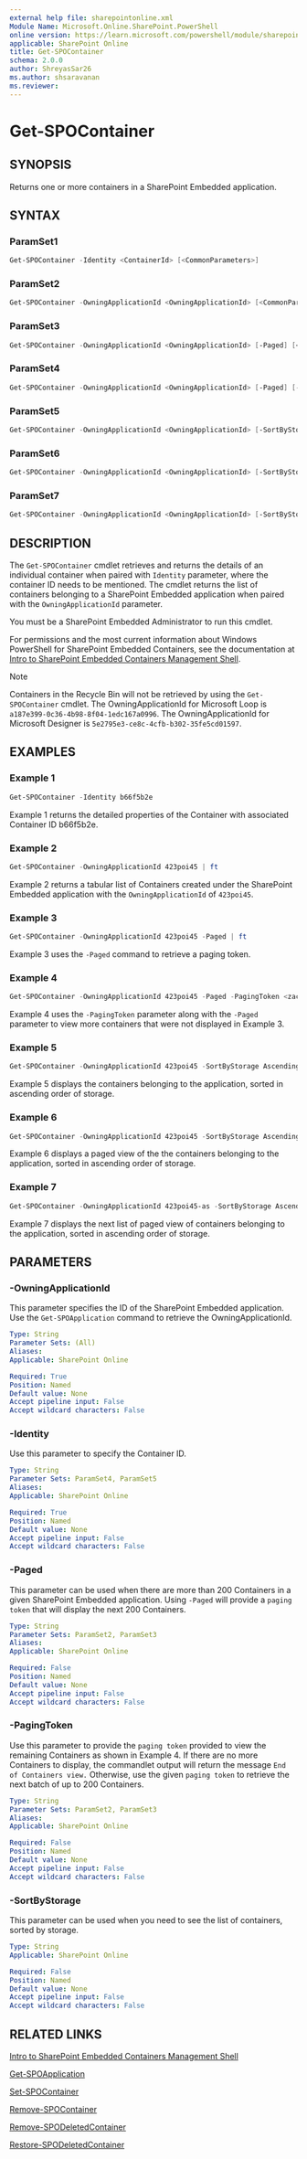 ```yaml
---
external help file: sharepointonline.xml
Module Name: Microsoft.Online.SharePoint.PowerShell
online version: https://learn.microsoft.com/powershell/module/sharepoint-online/get-spocontainer
applicable: SharePoint Online
title: Get-SPOContainer
schema: 2.0.0
author: ShreyasSar26
ms.author: shsaravanan
ms.reviewer:
---
```


# Get-SPOContainer

## SYNOPSIS

Returns one or more containers in a SharePoint Embedded application. 

## SYNTAX

### ParamSet1

```powershell
Get-SPOContainer -Identity <ContainerId> [<CommonParameters>]
```

### ParamSet2

```powershell
Get-SPOContainer -OwningApplicationId <OwningApplicationId> [<CommonParameters>]
```

### ParamSet3
```powershell
Get-SPOContainer -OwningApplicationId <OwningApplicationId> [-Paged] [<CommonParameters>]
```

### ParamSet4
```powershell
Get-SPOContainer -OwningApplicationId <OwningApplicationId> [-Paged] [-PagingToken <TokenString>] [<CommonParameters>]
```

### ParamSet5

```powershell
Get-SPOContainer -OwningApplicationId <OwningApplicationId> [-SortByStorage <Ascending | Descending>] [<CommonParameters>]
```

### ParamSet6

```powershell
Get-SPOContainer -OwningApplicationId <OwningApplicationId> [-SortByStorage <Ascending | Descending>] [-Paged] [<CommonParameters>]
```
### ParamSet7

```powershell
Get-SPOContainer -OwningApplicationId <OwningApplicationId> [-SortByStorage <Ascending | Descending>] [-Paged] [-PagingToken <TokenString>] [<CommonParameters>]
```

## DESCRIPTION

The `Get-SPOContainer` cmdlet retrieves and returns the details of an individual container when paired with `Identity` parameter, where the container ID needs to be mentioned. The cmdlet returns the list of containers belonging to a SharePoint Embedded application when paired with the `OwningApplicationId` parameter. 

You must be a SharePoint Embedded Administrator to run this cmdlet.

For permissions and the most current information about Windows PowerShell for SharePoint Embedded Containers, see the documentation at [Intro to SharePoint Embedded Containers Management Shell](/powershell/sharepoint/sharepoint-online/introduction-sharepoint-online-management-shell).


> [!NOTE]  
> Containers in the Recycle Bin will not be retrieved by using the `Get-SPOContainer` cmdlet. 
> The OwningApplicationId for Microsoft Loop is `a187e399-0c36-4b98-8f04-1edc167a0996`.
> The OwningApplicationId for Microsoft Designer is `5e2795e3-ce8c-4cfb-b302-35fe5cd01597`.

## EXAMPLES

### Example 1

```powershell
Get-SPOContainer -Identity b66f5b2e
```

Example 1 returns the detailed properties of the Container with associated Container ID b66f5b2e.

### Example 2

```powershell
Get-SPOContainer -OwningApplicationId 423poi45 | ft 
```
Example 2 returns a tabular list of Containers created under the SharePoint Embedded application with the `OwningApplicationId` of  `423poi45`.

 
### Example 3

```powershell
Get-SPOContainer -OwningApplicationId 423poi45 -Paged | ft
```
Example 3 uses the `-Paged` command to retrieve a paging token.

### Example 4

```powershell
Get-SPOContainer -OwningApplicationId 423poi45 -Paged -PagingToken <zacad> | ft 
```

Example 4 uses the `-PagingToken` parameter along with the `-Paged` parameter to view more containers that were not displayed in Example 3.

### Example 5

```powershell
Get-SPOContainer -OwningApplicationId 423poi45 -SortByStorage Ascending
```

Example 5 displays the containers belonging to the application, sorted in ascending order of storage.

### Example 6

```powershell
Get-SPOContainer -OwningApplicationId 423poi45 -SortByStorage Ascending -Paged
```

Example 6 displays a paged view of the the containers belonging to the application, sorted in ascending order of storage.

### Example 7

```powershell
Get-SPOContainer -OwningApplicationId 423poi45-as -SortByStorage Ascending -Paged -PagingToken <zacad>
```

Example 7 displays the next list of paged view of containers belonging to the application, sorted in ascending order of storage.


## PARAMETERS

### -OwningApplicationId

This parameter specifies the ID of the SharePoint Embedded application. Use the `Get-SPOApplication` command to retrieve the OwningApplicationId.
 
```yaml
Type: String
Parameter Sets: (All)
Aliases:
Applicable: SharePoint Online

Required: True
Position: Named
Default value: None
Accept pipeline input: False
Accept wildcard characters: False
```

### -Identity

Use this parameter to specify the Container ID.
 
```yaml
Type: String
Parameter Sets: ParamSet4, ParamSet5
Aliases:
Applicable: SharePoint Online

Required: True
Position: Named
Default value: None
Accept pipeline input: False
Accept wildcard characters: False
```

### -Paged

This parameter can be used when there are more than 200 Containers in a given SharePoint Embedded application. Using `-Paged` will provide a `paging token` that will display the next 200 Containers.

```yaml
Type: String
Parameter Sets: ParamSet2, ParamSet3
Aliases:
Applicable: SharePoint Online

Required: False
Position: Named
Default value: None
Accept pipeline input: False
Accept wildcard characters: False
```


### -PagingToken

Use this parameter to provide the `paging token` provided to view the remaining Containers as shown in Example 4. If there are no more Containers to display, the commandlet output will return the message `End of Containers view.` Otherwise, use the given `paging token` to retrieve the next batch of up to 200 Containers.

```yaml
Type: String
Parameter Sets: ParamSet2, ParamSet3
Aliases:
Applicable: SharePoint Online

Required: False
Position: Named
Default value: None
Accept pipeline input: False
Accept wildcard characters: False
```

### -SortByStorage

This parameter can be used when you need to see the list of containers, sorted by storage. 

```yaml
Type: String
Applicable: SharePoint Online

Required: False
Position: Named
Default value: None
Accept pipeline input: False
Accept wildcard characters: False
```
## RELATED LINKS

[Intro to SharePoint Embedded Containers Management Shell](/powershell/sharepoint/sharepoint-online/introduction-sharepoint-online-management-shell)

[Get-SPOApplication](./Get-SPOApplication.md)

[Set-SPOContainer](./Set-SPOContainer.md)

[Remove-SPOContainer](./Remove-SPOContainer.md)

[Remove-SPODeletedContainer](./Set-SPODeletedContainer.md)

[Restore-SPODeletedContainer](./Restore-SPODeletedContainer.md)


